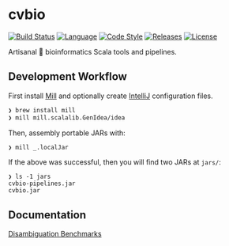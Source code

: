 # cvbio

[![Build Status][travis-badge]][travis-link]
[![Language][scala-badge]][scala-link]
[![Code Style][scalafmt-badge]][scalafmt-link]
[![Releases][releases-badge]][releases-link]
[![License][license-badge]][license-link]

[license-badge]:  https://img.shields.io/badge/license-MIT-blue.svg
[license-link]:   https://github.com/clintval/cvbio/blob/master/LICENSE
[releases-badge]: https://img.shields.io/badge/cvbio_Releases-555555.svg
[releases-link]:  https://github.com/clintval/cvbio/releases
[scala-badge]:    https://img.shields.io/badge/language-scala-c22d40.svg
[scala-link]:     https://www.scala-lang.org/
[scalafmt-badge]: https://img.shields.io/badge/code_style-scalafmt-c22d40.svg
[scalafmt-link]:  https://scalameta.org/scalafmt/
[travis-badge]:   https://travis-ci.org/clintval/cvbio.svg?branch=master
[travis-link]:    https://travis-ci.org/clintval/cvbio

Artisanal 🤣 bioinformatics Scala tools and pipelines.

## Development Workflow

First install [Mill][mill-link] and optionally create [IntelliJ][intellij-link] configuration files.

[intellij-link]: https://www.jetbrains.com/idea/download/#section=mac
[mill-link]:     https://github.com/lihaoyi/mill

```bash
❯ brew install mill
❯ mill mill.scalalib.GenIdea/idea
```

Then, assembly portable JARs with:

```bash
❯ mill _.localJar
```

If the above was successful, then you will find two JARs at `jars/`:

```
❯ ls -1 jars
cvbio-pipelines.jar
cvbio.jar
```

## Documentation

[Disambiguation Benchmarks](https://github.com/clintval/cvbio/tree/master/docs/benchmarks/)
